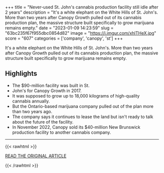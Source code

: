 +++
title = "Never-used St. John's cannabis production facility still idle after 2 years"
description = "It's a white elephant on the White Hills of St. John's. More than two years after Canopy Growth pulled out of its cannabis production plan, the massive structure built specifically to grow marijuana remains empty."
date = "2023-01-09 14:23:59"
slug = "63bc235f67f955dbc0854d82"
image = "https://i.imgur.com/xhlTHeX.jpg"
score = "607"
categories = ['company', 'canopy', 'st']
+++

It's a white elephant on the White Hills of St. John's. More than two years after Canopy Growth pulled out of its cannabis production plan, the massive structure built specifically to grow marijuana remains empty.

## Highlights

- The $90-million facility was built in St.
- John's for Canopy Growth in 2017.
- It was supposed to grow up to 18,000 kilograms of high-quality cannabis annually.
- But the Ontario-based marijuana company pulled out of the plan more than two years ago.
- The company says it continues to lease the land but isn't ready to talk about the future of the facility.
- In November 2022, Canopy sold its $40-million New Brunswick production facility to another cannabis company.

---

{{< rawhtml >}}
  <p class="article-category">
    <a target="_blank" href="https://www.cbc.ca/news/canada/newfoundland-labrador/cannabis-production-facility-canopy-growth-1.6705574">READ THE ORIGINAL ARTICLE</a>
  </p>
{{< /rawhtml >}}

